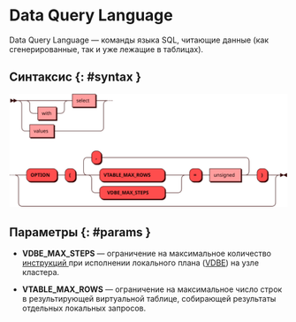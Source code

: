 # Data Query Language

Data Query Language — команды языка SQL, читающие данные (как
сгенерированные, так и уже лежащие в таблицах).

## Синтаксис {: #syntax }

![DQL](../../images/ebnf/dql.svg)

## Параметры {: #params }

* **VDBE_MAX_STEPS** — ограничение на максимальное количество
  [инструкций ](https://www.sqlite.org/opcode.html) при исполнении
  локального плана ([VDBE](https://www.sqlite.org/vdbe.html)) на узле
  кластера.

* **VTABLE_MAX_ROWS** — ограничение на максимальное число строк в
  результирующей виртуальной таблице, собирающей результаты отдельных
  локальных запросов.
